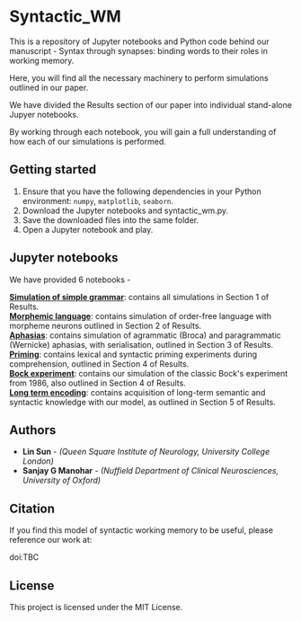 # Syntactic_WM
This is a repository of Jupyter notebooks and Python code behind our manuscript - Syntax through synapses: binding words to their roles in working memory.

Here, you will find all the necessary machinery to perform simulations outlined in our paper.

We have divided the Results section of our paper into individual stand-alone Jupyer notebooks.

By working through each notebook, you will gain a full understanding of how each of our simulations is performed.

## Getting started

1. Ensure that you have the following dependencies in your Python environment: `numpy`, `matplotlib`, `seaborn`. <br>
2. Download the Jupyter notebooks and syntactic_wm.py. <br>
3. Save the downloaded files into the same folder. <br>
4. Open a Jupyter notebook and play.

## Jupyter notebooks

We have provided 6 notebooks - 

**[Simulation of simple grammar](https://github.com/linsun2020/Syntactic_WM/blob/main/Simulation%20of%20simple%20grammar.ipynb)**: contains all simulations in Section 1 of Results. <br>
**[Morphemic language](https://github.com/linsun2020/Syntactic_WM/blob/main/Morphemic%20language.ipynb)**: contains simulation of order-free language with morpheme neurons outlined in Section 2 of Results. <br>
**[Aphasias](https://github.com/linsun2020/Syntactic_WM/blob/main/Aphasias.ipynb)**: contains simulation of agrammatic (Broca) and paragrammatic (Wernicke) aphasias, with serialisation, outlined in Section 3 of Results. <br>
**[Priming](https://github.com/linsun2020/Syntactic_WM/blob/main/Priming.ipynb)**: contains lexical and syntactic priming experiments during comprehension, outlined in Section 4 of Results. <br>
**[Bock experiment](https://github.com/linsun2020/Syntactic_WM/blob/main/Bock%20experiment.ipynb)**: contains our simulation of the classic Bock's experiment from 1986, also outlined in Section 4 of Results. <br>
**[Long term encoding](https://github.com/linsun2020/Syntactic_WM/blob/main/Long%20term%20encoding.ipynb)**: contains acquisition of long-term semantic and syntactic knowledge with our model, as outlined in Section 5 of Results. <br>

## Authors

* **Lin Sun** - *(Queen Square Institute of Neurology, University College London)*
* **Sanjay G Manohar** - *(Nuffield Department of Clinical Neurosciences, University of Oxford)*

## Citation
If you find this model of syntactic working memory to be useful, please reference our work at:

doi:TBC

## License

This project is licensed under the MIT License.

